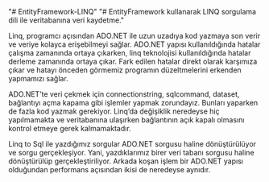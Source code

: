 "# EntityFramework-LINQ" 
"# EntityFramework kullanarak LINQ sorgulama dili ile veritabanına veri kaydetme."


Linq, programcı açısından ADO.NET ile uzun uzadıya kod yazmaya son verir ve veriye kolayca erişebilmeyi sağlar. ADO.NET yapısı kullanıldığında hatalar çalışma zamanında ortaya çıkarken, linq teknolojisi kullanıldığında hatalar derleme zamanında ortaya çıkar. Fark edilen hatalar direkt olarak karşımıza çıkar ve hatayı önceden görmemiz programın düzeltmelerini erkenden yapmamızı sağlar.

ADO.NET’te veri çekmek için connectionstring, sqlcommand, dataset, bağlantıyı açma kapama gibi işlemler yapmak zorundayız. Bunları yaparken de fazla kod yazmak gerekiyor. Linq’da değişiklik neredeyse hiç yapılmamakta ve veritabanına ulaşırken bağlantının açık kapalı olmasını kontrol etmeye gerek kalmamaktadır.

Linq to Sql ile yazdığımız sorgular ADO.NET sorgusu haline dönüştürülüyor ve sorgu gerçekleşiyor. Yani, yazdıklarımız birer veri tabanı sorgusu haline dönüştürülüp gerçekleştiriliyor. Arkada koşan işlem bir ADO.NET yapısı olduğundan performans açısından ikisi de neredeyse aynıdır.
